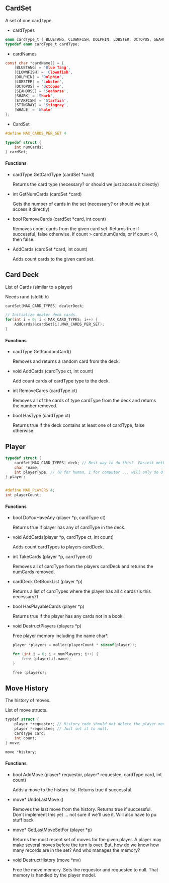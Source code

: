 ## CardSet

A set of one card type.

* cardTypes

````c
enum cardType_t { BLUETANG, CLOWNFISH, DOLPHIN, LOBSTER, OCTOPUS, SEAHORSE, SHARK, STARFISH, STINGRAY, WHALE, MAX_CARD_TYPES }
typedef enum cardType_t cardType;
````

* cardNames

````c
const char *cardName[] = {
	[BLUETANG] = 'Blue Tang',
	[CLOWNFISH] = 'Clownfish',
	[DOLPHIN] = 'Dolphin',
	[LOBSTER] = 'Lobster',
	[OCTOPUS] = 'Octopus',
	[SEAHORSE] = 'Seahorse',
	[SHARK] = 'Shark',
	[STARFISH] = 'Starfish',
	[STINGRAY] = 'Stingray',
	[WHALE] = 'Whale'
};
````

* CardSet

````c
#define MAX_CARDS_PER_SET 4

typedef struct {
	int numCards;
} cardSet;
````

#### Functions

* cardType GetCardType (cardSet *card)

	Returns the card type (necessary? or should we just access it directly)

* int GetNumCards (cardSet *card)

	Gets the number of cards in the set (necessary? or should we just access it directly)

* bool RemoveCards (cardSet *card, int count)

	Removes count cards from the given card set.  Returns true if successful, false otherwise.
	If count > card.numCards, or if count < 0, then false.

* AddCards (cardSet *card, int count)

	Adds count cards to the given card set.

## Card Deck

List of Cards (similar to a player)

Needs rand (stdlib.h)

````c
cardSet[MAX_CARD_TYPES] dealerDeck;

// Initialize dealer deck cards.
for(int i = 0; i < MAX_CARD_TYPES; i++) {
	AddCards(&cardSet[i],MAX_CARDS_PER_SET);
}
````

#### Functions

* cardType GetRandomCard()

	Removes and returns a random card from the deck.

* void AddCards (cardType ct, int count)

	Add count cards of cardType type to the deck.

* int RemoveCares (cardType ct)

	Removes all of the cards of type cardType from the deck and
	returns the number removed.

* bool HasType (cardType ct)

	Returns true if the deck contains at least one of cardType, false otherwise.

## Player

````c
typedef struct {
	cardSet[MAX_CARD_TYPES] deck; // Best way to do this?  Easiest method: cardSet[MAX_CARD_TYPES] deck;
	char *name;
	int playerType; // (0 for human, 1 for computer ... will only do 0's for now)	
} player;


#define MAX_PLAYERS 4;
int playerCount;
````

#### Functions

* bool DoYouHaveAny (player *p, cardType ct)

	Returns true if player has any of cardType in the deck.

* void AddCards(player *p, cardType ct, int count)

	Adds count cardTypes to players cardDeck.

* int TakeCards (player *p, cardType ct)

	Removes all of cardType from the players cardDeck and returns the numCards removed.

* cardDeck GetBookList (player *p)

	Returns a list of cardTypes where the player has all 4 cards  (Is this necessary?)

* bool HasPlayableCards (player *p)

	Returns true if the player has any cards not in a book

* void DestructPlayers (players *p)
	
	Free player memory including the name char*.
	
	````c
	player *players = malloc(playerCount * sizeof(player));

	for (int i = 0; i < numPlayers; i++) {
		free (player[i].name);
	}

	free (players);
	````

## Move History

The history of moves.

List of move structs.

````c
typdef struct {
	player *requestor; // History code should not delete the player memory ... player model will take care of that.
	player *requestee; // Just set it to null.
	cardType card;
	int count;
} move;

move *history;
````

#### Functions

* bool AddMove (player* requestor, player* requestee, cardType card, int count)

	Adds a move to the history list.  Returns true if successful.

* move* UndoLastMove ()

	Removes the last move from the history.  Returns true if successful.
	Don't implement this yet ... not sure if we'll use it.
	Will also have to pu stuff back 

* move* GetLastMoveSetFor (player *p)

	Returns the most recent set of moves for the given player.
	A player may make several moves before the turn is over.
	But, how do we know how many records are in the set?
	And who manages the memory?

* void DestructHistory (move *mv)

	Free the move memory.
	Sets the requestor and requestee to null.  That memory is handled by the player model.